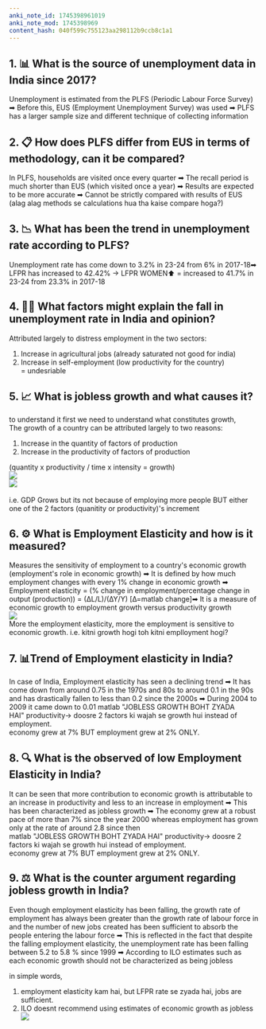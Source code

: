 ```yaml
---
anki_note_id: 1745398961019
anki_note_mod: 1745398969
content_hash: 040f599c755123aa298112b9ccb8c1a1
---
```


## 1. 📊 What is the source of unemployment data in India since 2017?

Unemployment is estimated from the PLFS (Periodic Labour Force Survey) ➡ Before this, EUS (Employment Unemployment Survey) was used ➡ PLFS has a larger sample size and different technique of collecting information

## 2. 📋 How does PLFS differ from EUS in terms of methodology, can it be compared?

In PLFS, households are visited once every quarter ➡ The recall period is much shorter than EUS (which visited once a year) ➡ Results are expected to be more accurate ➡ Cannot be strictly compared with results of EUS (alag alag methods se calculations hua tha kaise compare hoga?)

## 3. 📉 What has been the trend in unemployment rate according to PLFS?

Unemployment rate has come down to 3.2% in 23-24 from 6% in 2017-18➡ LFPR has increased to 42.42% → LFPR WOMEN⬆️ = increased to 41.7% in 23-24 from 23.3% in 2017-18

## 4. 👨‍🌾 What factors might explain the fall in unemployment rate in India and opinion?

Attributed largely to distress employment in the two sectors:   
1. Increase in agricultural jobs (already saturated not good for india)  
2. Increase in self-employment (low productivity for the country)  
= undesriable

## 5. 📈 What is jobless growth and what causes it?

to understand it first we need to understand what constitutes growth,  
The growth of a country can be attributed largely to two reasons:   
1. Increase in the quantity of factors of production   
2. Increase in the productivity of factors of production   
  
(quantity x productivity / time x intensity = growth)  
![](paste-86ea727dbb17ba87bb73d015e765fbcee130bbbd.jpg)  
![](paste-6acb5b4243a82009f203c4316313d498b0b3ab5a.jpg)   
  
i.e. GDP Grows but its not because of employing more people BUT either one of the 2 factors (quanitity or productivity)'s increment

## 6. ⚙️ What is Employment Elasticity and how is it measured?

Measures the sensitivity of employment to a country's economic growth (employment's role in economic growth) ➡ It is defined by how much employment changes with every 1% change in economic growth ➡ Employment elasticity = (% change in employment/percentage change in output (production)) = (∆L/L)/(∆Y/Y) [∆=matlab change]➡ It is a measure of economic growth to employment growth versus productivity growth   
![](paste-c93bf576afacf222f799d32c1d8039e319fcab4e.jpg)  
More the employment elasticity, more the employment is sensitive to economic growth. i.e. kitni growth hogi toh kitni emplloyment hogi?

## 7. 📊Trend of Employment elasticity in India?

In case of India, Employment elasticity has seen a declining trend ➡ It has come down from around 0.75 in the 1970s and 80s to around 0.1 in the 90s and has drastically fallen to less than 0.2 since the 2000s ➡ During 2004 to 2009 it came down to 0.01 matlab "JOBLESS GROWTH BOHT ZYADA HAI" productivity→ doosre 2 factors ki wajah se growth hui instead of employment.  
economy grew at 7% BUT employment grew at 2% ONLY.

## 8. 🔍 What is the observed of low Employment Elasticity in India?

It can be seen that more contribution to economic growth is attributable to an increase in productivity and less to an increase in employment ➡ This has been characterized as jobless growth ➡ The economy grew at a robust pace of more than 7% since the year 2000 whereas employment has grown only at the rate of around 2.8 since then  
matlab "JOBLESS GROWTH BOHT ZYADA HAI" productivity→ doosre 2 factors ki wajah se growth hui instead of employment.  
economy grew at 7% BUT employment grew at 2% ONLY.

## 9. ⚖️ What is the counter argument regarding jobless growth in India?

Even though employment elasticity has been falling, the growth rate of employment has always been greater than the growth rate of labour force in and the number of new jobs created has been sufficient to absorb the people entering the labour force ➡ This is reflected in the fact that despite the falling employment elasticity, the unemployment rate has been falling between 5.2 to 5.8 % since 1999 ➡ According to ILO estimates such as each economic growth should not be characterized as being jobless  
  
in simple words,  
1. employment elasticity kam hai, but LFPR rate se zyada hai, jobs are sufficient.  
2. ILO doesnt recommend using estimates of economic growth as jobless  
![](paste-099380e4621d3e87ee326ac2f25bdf59e4d57871.jpg)